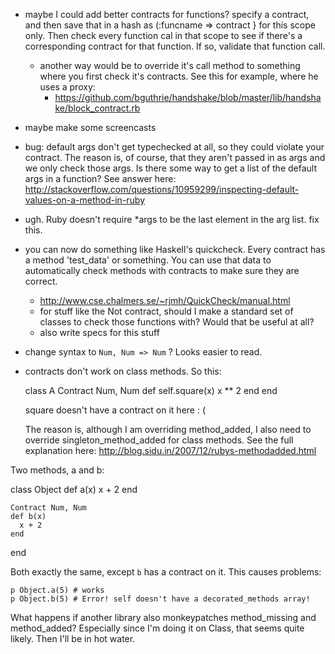 - maybe I could add better contracts for functions? specify a contract, and then save that in a hash as (:funcname => contract } for this scope only. Then check every function cal in that scope to see if there's a corresponding contract for that function. If so, validate that function call.
  - another way would be to override it's call method to something where you first check it's contracts. See this for example, where he uses a proxy:
    - https://github.com/bguthrie/handshake/blob/master/lib/handshake/block_contract.rb

- maybe make some screencasts

- bug: default args don't get typechecked at all, so they could violate your contract.
The reason is, of course, that they aren't passed in as args and we only check those args. Is there some way to get a list of the default args in a function?
    See answer here: http://stackoverflow.com/questions/10959299/inspecting-default-values-on-a-method-in-ruby

- ugh. Ruby doesn't require *args to be the last element in the arg list. fix this.

- you can now do something like Haskell's quickcheck. Every contract has a method 'test_data' or something. You can use that data to automatically check methods with contracts to make sure they are correct.
  - http://www.cse.chalmers.se/~rjmh/QuickCheck/manual.html
  - for stuff like the Not contract, should I make a standard set of classes to check those functions with? Would that be useful at all?
  - also write specs for this stuff

- change syntax to `Num, Num => Num` ? Looks easier to read.

- contracts don't work on class methods. So this:

  class A
    Contract Num, Num
    def self.square(x)
      x ** 2
    end
  end

  square doesn't have a contract on it here : (

  The reason is, although I am overriding method_added, I also need to override singleton_method_added for class methods. See the full explanation here:
      http://blog.sidu.in/2007/12/rubys-methodadded.html

Two methods, a and b:

class Object
    def a(x)
      x + 2
    end

    Contract Num, Num
    def b(x)
      x + 2
    end
end

Both exactly the same, except `b` has a contract on it. This causes problems:

    p Object.a(5) # works
    p Object.b(5) # Error! self doesn't have a decorated_methods array!


What happens if another library also monkeypatches method_missing and method_added? Especially since I'm doing it on Class, that seems quite likely. Then I'll be in hot water.


